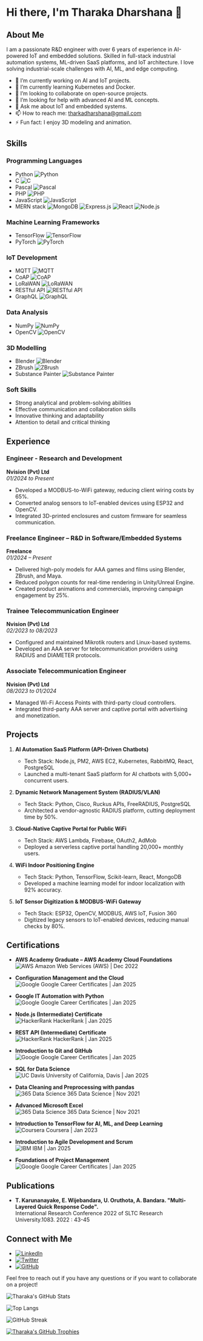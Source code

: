 # Hi there, I'm Tharaka Dharshana 👋

## About Me

I am a passionate R&D engineer with over 6 years of experience in AI-powered IoT and embedded solutions. Skilled in full-stack industrial automation systems, ML-driven SaaS platforms, and IoT architecture. I love solving industrial-scale challenges with AI, ML, and edge computing.

- 🔭 I’m currently working on AI and IoT projects.
- 🌱 I’m currently learning Kubernetes and Docker.
- 👯 I’m looking to collaborate on open-source projects.
- 🤔 I’m looking for help with advanced AI and ML concepts.
- 💬 Ask me about IoT and embedded systems.
- 📫 How to reach me: tharkadharshana@gmail.com
- ⚡ Fun fact: I enjoy 3D modeling and animation.

## Skills

### Programming Languages
- Python ![Python](https://img.shields.io/badge/-Python-3776AB?style=flat&logo=Python&logoColor=white)
- C ![C](https://img.shields.io/badge/-C-A8B9CC?style=flat&logo=C&logoColor=white)
- Pascal ![Pascal](https://img.shields.io/badge/-Pascal-00599C?style=flat&logo=Pascal&logoColor=white)
- PHP ![PHP](https://img.shields.io/badge/-PHP-777BB4?style=flat&logo=PHP&logoColor=white)
- JavaScript ![JavaScript](https://img.shields.io/badge/-JavaScript-F7DF1E?style=flat&logo=JavaScript&logoColor=black)
- MERN stack ![MongoDB](https://img.shields.io/badge/-MongoDB-47A248?style=flat&logo=MongoDB&logoColor=white) ![Express.js](https://img.shields.io/badge/-Express.js-000000?style=flat&logo=Express&logoColor=white) ![React](https://img.shields.io/badge/-React-61DAFB?style=flat&logo=React&logoColor=black) ![Node.js](https://img.shields.io/badge/-Node.js-339933?style=flat&logo=Node.js&logoColor=white)

### Machine Learning Frameworks
- TensorFlow ![TensorFlow](https://img.shields.io/badge/-TensorFlow-FF6F00?style=flat&logo=TensorFlow&logoColor=white)
- PyTorch ![PyTorch](https://img.shields.io/badge/-PyTorch-EE4C2C?style=flat&logo=PyTorch&logoColor=white)

### IoT Development
- MQTT ![MQTT](https://img.shields.io/badge/-MQTT-660066?style=flat&logo=MQTT&logoColor=white)
- CoAP ![CoAP](https://img.shields.io/badge/-CoAP-333333?style=flat&logo=CoAP&logoColor=white)
- LoRaWAN ![LoRaWAN](https://img.shields.io/badge/-LoRaWAN-0194E0?style=flat&logo=LoRa&logoColor=white)
- RESTful API ![RESTful API](https://img.shields.io/badge/-RESTful_API-FF6F00?style=flat&logo=API&logoColor=white)
- GraphQL ![GraphQL](https://img.shields.io/badge/-GraphQL-E10098?style=flat&logo=GraphQL&logoColor=white)

### Data Analysis
- NumPy ![NumPy](https://img.shields.io/badge/-NumPy-013243?style=flat&logo=NumPy&logoColor=white)
- OpenCV ![OpenCV](https://img.shields.io/badge/-OpenCV-5C3EE8?style=flat&logo=OpenCV&logoColor=white)

### 3D Modelling
- Blender ![Blender](https://img.shields.io/badge/-Blender-F5792A?style=flat&logo=Blender&logoColor=white)
- ZBrush ![ZBrush](https://img.shields.io/badge/-ZBrush-E94E31?style=flat&logo=ZBrush&logoColor=white)
- Substance Painter ![Substance Painter](https://img.shields.io/badge/-Substance_Painter-FF6F00?style=flat&logo=Substance-Painter&logoColor=white)

### Soft Skills
- Strong analytical and problem-solving abilities
- Effective communication and collaboration skills
- Innovative thinking and adaptability
- Attention to detail and critical thinking

## Experience

### Engineer - Research and Development
**Nvision (Pvt) Ltd**  
*01/2024 to Present*

- Developed a MODBUS-to-WiFi gateway, reducing client wiring costs by 65%.
- Converted analog sensors to IoT-enabled devices using ESP32 and OpenCV.
- Integrated 3D-printed enclosures and custom firmware for seamless communication.

### Freelance Engineer – R&D in Software/Embedded Systems
**Freelance**  
*01/2024 – Present*

- Delivered high-poly models for AAA games and films using Blender, ZBrush, and Maya.
- Reduced polygon counts for real-time rendering in Unity/Unreal Engine.
- Created product animations and commercials, improving campaign engagement by 25%.

### Trainee Telecommunication Engineer
**Nvision (Pvt) Ltd**  
*02/2023 to 08/2023*

- Configured and maintained Mikrotik routers and Linux-based systems.
- Developed an AAA server for telecommunication providers using RADIUS and DIAMETER protocols.

### Associate Telecommunication Engineer
**Nvision (Pvt) Ltd**  
*08/2023 to 01/2024*

- Managed Wi-Fi Access Points with third-party cloud controllers.
- Integrated third-party AAA server and captive portal with advertising and monetization.

## Projects

1. **AI Automation SaaS Platform (API-Driven Chatbots)**
   - Tech Stack: Node.js, PM2, AWS EC2, Kubernetes, RabbitMQ, React, PostgreSQL
   - Launched a multi-tenant SaaS platform for AI chatbots with 5,000+ concurrent users.

2. **Dynamic Network Management System (RADIUS/VLAN)**
   - Tech Stack: Python, Cisco, Ruckus APIs, FreeRADIUS, PostgreSQL
   - Architected a vendor-agnostic RADIUS platform, cutting deployment time by 50%.

3. **Cloud-Native Captive Portal for Public WiFi**
   - Tech Stack: AWS Lambda, Firebase, OAuth2, AdMob
   - Deployed a serverless captive portal handling 20,000+ monthly users.

4. **WiFi Indoor Positioning Engine**
   - Tech Stack: Python, TensorFlow, Scikit-learn, React, MongoDB
   - Developed a machine learning model for indoor localization with 92% accuracy.

5. **IoT Sensor Digitization & MODBUS-WiFi Gateway**
   - Tech Stack: ESP32, OpenCV, MODBUS, AWS IoT, Fusion 360
   - Digitized legacy sensors to IoT-enabled devices, reducing manual checks by 80%.

## Certifications

- **AWS Academy Graduate – AWS Academy Cloud Foundations**  
  ![AWS](https://img.shields.io/badge/-AWS-232F3E?style=flat&logo=Amazon-AWS&logoColor=white) Amazon Web Services (AWS) | Dec 2022

- **Configuration Management and the Cloud**  
  ![Google](https://img.shields.io/badge/-Google-4285F4?style=flat&logo=Google&logoColor=white) Google Career Certificates | Jan 2025

- **Google IT Automation with Python**  
  ![Google](https://img.shields.io/badge/-Google-4285F4?style=flat&logo=Google&logoColor=white) Google Career Certificates | Jan 2025

- **Node.js (Intermediate) Certificate**  
  ![HackerRank](https://img.shields.io/badge/-HackerRank-00EA64?style=flat&logo=HackerRank&logoColor=white) HackerRank | Jan 2025

- **REST API (Intermediate) Certificate**  
  ![HackerRank](https://img.shields.io/badge/-HackerRank-00EA64?style=flat&logo=HackerRank&logoColor=white) HackerRank | Jan 2025

- **Introduction to Git and GitHub**  
  ![Google](https://img.shields.io/badge/-Google-4285F4?style=flat&logo=Google&logoColor=white) Google Career Certificates | Jan 2025

- **SQL for Data Science**  
  ![UC Davis](https://img.shields.io/badge/-UC%20Davis-003262?style=flat&logo=University-of-California-Davis&logoColor=white) University of California, Davis | Jan 2025

- **Data Cleaning and Preprocessing with pandas**  
  ![365 Data Science](https://img.shields.io/badge/-365%20Data%20Science-00A3E0?style=flat&logo=Data-Science&logoColor=white) 365 Data Science | Nov 2021

- **Advanced Microsoft Excel**  
  ![365 Data Science](https://img.shields.io/badge/-365%20Data%20Science-00A3E0?style=flat&logo=Data-Science&logoColor=white) 365 Data Science | Nov 2021

- **Introduction to TensorFlow for AI, ML, and Deep Learning**  
  ![Coursera](https://img.shields.io/badge/-Coursera-2A73CC?style=flat&logo=Coursera&logoColor=white) Coursera | Jan 2023

- **Introduction to Agile Development and Scrum**  
  ![IBM](https://img.shields.io/badge/-IBM-052FAD?style=flat&logo=IBM&logoColor=white) IBM | Jan 2025

- **Foundations of Project Management**  
  ![Google](https://img.shields.io/badge/-Google-4285F4?style=flat&logo=Google&logoColor=white) Google Career Certificates | Jan 2025

## Publications

- **T. Karunanayake, E. Wijebandara, U. Oruthota, A. Bandara. "Multi-Layered Quick Response Code".**  
  International Research Conference 2022 of SLTC Research University.1083. 2022 : 43-45

## Connect with Me

- [![LinkedIn](https://img.shields.io/badge/-LinkedIn-0A66C2?style=flat&logo=LinkedIn&logoColor=white)](https://www.linkedin.com/in/tharkadharshana)
- [![Twitter](https://img.shields.io/badge/-Twitter-1DA1F2?style=flat&logo=Twitter&logoColor=white)](https://twitter.com/tharkadharshana)
- [![GitHub](https://img.shields.io/badge/-GitHub-181717?style=flat&logo=GitHub&logoColor=white)](https://github.com/tharkadharshana)

Feel free to reach out if you have any questions or if you want to collaborate on a project!

![Tharaka's GitHub Stats](https://github-readme-stats.vercel.app/api?username=tharkadharshana&show_icons=true&theme=radical)

![Top Langs](https://github-readme-stats.vercel.app/api/top-langs/?username=tharkadharshana&layout=compact&theme=radical)

![GitHub Streak](https://github-readme-streak-stats.herokuapp.com/?user=tharkadharshana&theme=radical)

[![Tharaka's GitHub Trophies](https://github-profile-trophy.vercel.app/?username=tharkadharshana&theme=radical)](https://github.com/ryo-ma/github-profile-trophy)
